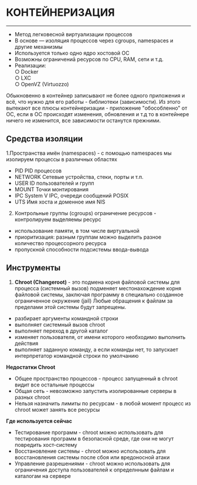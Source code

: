 # КОНТЕЙНЕРИЗАЦИЯ
_ _ _
- Метод легковесной виртуализации процессов
- В основе — изоляция процессов через cgroups, namespaces и другие механизмы
- Используется только одно ядро хостовой ОС
- Возможны ограничениā ресурсов по CPU, RAM, сети и т.д.
- Реализации:    
○ Docker    
○ LXC    
○ OpenVZ (Virtuozzo)    
    

Обыкновенно в контейнер записывают не более одного приложения и всё, что нужно для его  работы - библиотеки (зависимости). Из этого вытекают все плюсы контейнеризации - приложение "обособленно" от ОС, если в ОС происходят изменения, обновления и т.д то в контейнере ничего не изменится, все зависимости останутся прежними.

## Средства изоляции
1.Пространства имён (namespaces) - с помощью namespaces мы изолируем процессы в различных областях
- PID PID процессов
- NETWORK Сетевые устройства, стеки, порты и т.п.
- USER ID пользователей и групп
- MOUNT Точки монтирования
- IPC System V IPC, очереди сообщений POSIX
- UTS Имя хоста и доменное имя NIS
2. Контрольные группы (cgroups) ограничение ресурсов - контролируем выделяемы ресурс
- использование памяти, в том числе виртуальной
- приоритизация: разным группам можно выделить разное количество процессорного ресурса
- пропускной способности подсистемы ввода-вывода

## Инструменты
1. __Chroot (Changeroot)__ - это подмена корня файловой системы для процесса (системный вызов) подменяет местонахождение корня файловой системы, заключая программу в специально созданное ограниченное окружение (jail) Любые обращения к файлам за пределами этой системы будут запрещены.
    
- разбирает аргументы командной строки
- выполняет системный вызов chroot
- выполняет переход в другой каталог
- изменяет пользователя, от имени которого необходимо выполнить действия
- выполняет заданную команду, а если команды нет, то запускает интерпретатор командной строки по умолчанию

__Недостатки Chroot__
- Общее пространство процессов - процесс запущенный в chroot видит все остальные процессы
- Общая сеть - невозможно запустить изолированные серверы в разных chroot
- Нельзя назначить лимиты по ресурсам - в любой момент процесс из chroot может занять все ресурсы

__Где используется сейчас__
- Тестирование программ - chroot можно использовать для тестирования программ в безопасной среде, где они не могут повредить хост-систему
- Восстановление системы - chroot можно использовать для восстановления системы после сбоя или вредоносной атаки
- Управление разрешениями - сhroot можно использовать для ограничения доступа пользователей к определнным файлам и каталогам на сервере

